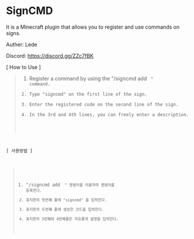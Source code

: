 # SignCMD

It is a Minecraft plugin that allows you to register and use commands on signs.

Auther: Lede

Discord: https://discord.gg/ZZc7fBK

[ How to Use ]
>1. Register a command by using the "/signcmd add <code> <command>" command.
>2. Type "signcmd" on the first line of the sign.
>3. Enter the registered code on the second line of the sign.
>4. In the 3rd and 4th lines, you can freely enter a description.


[ 사용방법 ]
>1. "/signcmd add <code> <command>" 명령어를 이용하여 명령어를 등록한다.
>2. 표지판의 첫번째 줄에 "signcmd" 를 입력한다.
>3. 표지판의 두번째 줄에 생성한 코드를 입력한다.
>4. 표지판의 3번째와 4번째줄은 자유롭게 설명을 입력한다.




